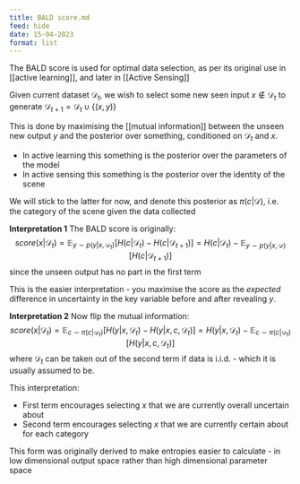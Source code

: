 ```yaml
---
title: BALD score.md
feed: hide
date: 15-04-2023
format: list
---
```



The BALD score is used for optimal data selection, as per its original use in [[active learning]], and later in [[Active Sensing]]

Given current dataset $\mathcal D_t$, we wish to select some new seen input $x\notin\mathcal D_t$ to generate $\mathcal D_{t+1} = \mathcal D_t \cup \{(x,y)\}$

This is done by maximising the [[mutual information]] between the unseen new output $y$ and the posterior over something, conditioned on $\mathcal{D}_t$ and $x$.
- In active learning this something is the posterior over the parameters of the model
- In active sensing this something is the posterior over the identity of the scene

We will stick to the latter for now, and denote this posterior as $\pi(c|\mathcal D)$, i.e. the category of the scene given the data collected

**Interpretation 1**
The BALD score is originally:$$
	score(x|\mathcal{D}_t) = \mathbb{E}_{y\sim p(y | x, \mathcal D_t)}\left[H(c | \mathcal D_t) - H(c | \mathcal D_{t+1})\right] = H(c | \mathcal D_t) - \mathbb{E}_{y\sim p(y | x, \mathcal D)}\left[H(c | \mathcal D_{t+1})\right]
$$since the unseen output has no part in the first term

This is the easier interpretation - you maximise the score as the *expected* difference in uncertainty in the key variable before and after revealing $y$.

**Interpretation 2**
Now flip the mutual information:$$
	score(x|\mathcal{D}_t) = \mathbb{E}_{c\sim \pi(c | \mathcal D_t)}\left[H(y | x, \mathcal D_t) - H(y | x, c, \mathcal D_{t})\right] = H(y | x, \mathcal D_t) - \mathbb{E}_{c\sim \pi(c | \mathcal D_t)}\left[H(y | x, c, \mathcal D_{t})\right]
$$where $\mathcal D_{t}$ can be taken out of the second term if data is i.i.d. - which it is usually assumed to be.

This interpretation:
- First term encourages selecting $x$ that we are currently overall uncertain about
- Second term encourages selecting $x$ that we are currently certain about for each category

This form was originally derived to make entropies easier to calculate - in low dimensional output space rather than high dimensional parameter space